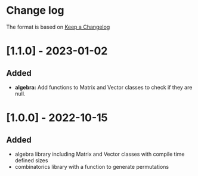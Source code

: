 Change log
==========

The format is based on [Keep a Changelog](https://keepachangelog.com/en/1.0.0/)

[1.1.0] - 2023-01-02
====================

## Added
- **algebra:** Add functions to Matrix and Vector classes to check if they are null.


[1.0.0] - 2022-10-15
====================

## Added
- algebra library including Matrix and Vector classes with compile time defined sizes
- combinatorics library with a function to generate permutations
